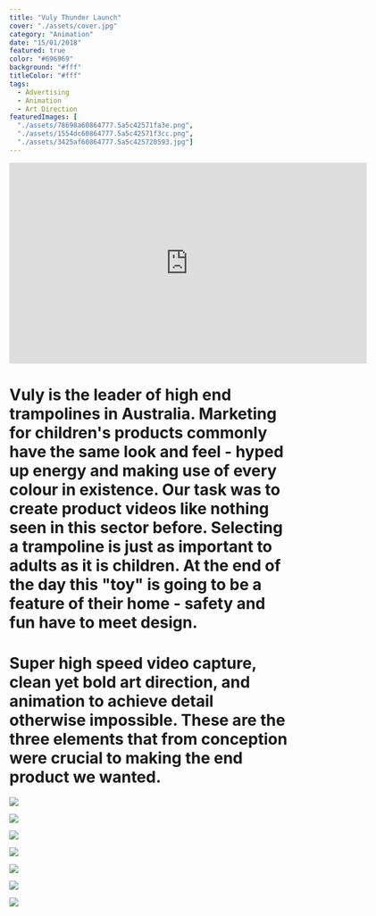 ```yaml
---
title: "Vuly Thunder Launch"
cover: "./assets/cover.jpg"
category: "Animation"
date: "15/01/2018"
featured: true
color: "#696969"
background: "#fff"
titleColor: "#fff"
tags:
  - Advertising
  - Animation
  - Art Direction
featuredImages: [
  "./assets/78698a60864777.5a5c42571fa3e.png",
  "./assets/1554dc60864777.5a5c42571f3cc.png",
  "./assets/3425af60864777.5a5c425720593.jpg"]
---
```


<iframe src="https://player.vimeo.com/video/249741089?title=0&byline=0&portrait=0"
  width="640"
  height="360"
  frameborder="0"
  webkitallowfullscreen
  mozallowfullscreen
  allowfullscreen></iframe>

# Vuly is the leader of high end trampolines in Australia. Marketing for children's products commonly have the same look and feel - hyped up energy and making use of every colour in existence. Our task was to create product videos like nothing seen in this sector before. Selecting a trampoline is just as important to adults as it is children. At the end of the day this "toy" is going to be a feature of their home - safety and fun have to meet design.

# Super high speed video capture, clean yet bold art direction, and animation to achieve detail otherwise impossible. These are the three elements that from conception were crucial to making the end product we wanted.

![](./assets/78698a60864777.5a5c42571fa3e.png)

![](./assets/1554dc60864777.5a5c42571f3cc.png)

![](./assets/58744f60864777.5a5c42571f70c.jpg)

![](./assets/1ba9ed60864777.5a5c42571eb97.jpg)

![](./assets/3425af60864777.5a5c425720593.jpg)

![](./assets/6a9d4760864777.5a5c425720155.jpg)

![](./assets/54820a60864777.5a5c4257208c0.jpg)
